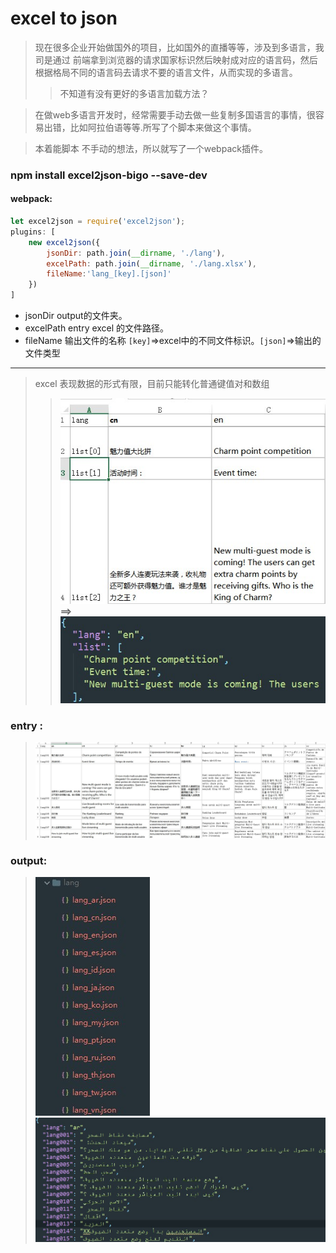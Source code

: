# excel to json

> 现在很多企业开始做国外的项目，比如国外的直播等等，涉及到多语言，我司是通过 前端拿到浏览器的请求国家标识然后映射成对应的语言码，然后根据格局不同的语言码去请求不要的语言文件，从而实现的多语言。
>> 不知道有没有更好的多语言加载方法？

> 在做web多语言开发时，经常需要手动去做一些复制多国语言的事情，很容易出错，比如阿拉伯语等等.所写了个脚本来做这个事情。

> 本着能脚本 不手动的想法，所以就写了一个webpack插件。

### npm install excel2json-bigo --save-dev

#### webpack:
```js
let excel2json = require('excel2json');
plugins: [
    new excel2json({
        jsonDir: path.join(__dirname, './lang'),
        excelPath: path.join(__dirname, './lang.xlsx'),
        fileName:'lang_[key].[json]'
    })
]
```

- jsonDir output的文件夹。
- excelPath entry excel 的文件路径。
- fileName 输出文件的名称  `[key]`=>excel中的不同文件标识。`[json]`=>输出的文件类型
****
> excel 表现数据的形式有限，目前只能转化普通键值对和数组
>>![arrDemo](./arrDemo.jpg) **==>** ![arrDemo](./arrOutputDemo.jpg)

### entry :
> ![entry](./demo.jpg)

### output:
> ![output](./outputDemo.jpg)
  ![output](./outputDemo2.jpg)



